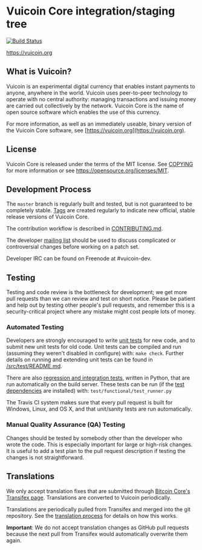 Vuicoin Core integration/staging tree
=====================================

[![Build Status](https://travis-ci.org/boxaltcoin/vuicoin.svg?branch=master)](https://travis-ci.org/boxaltcoin/vuicoin)

https://vuicoin.org

What is Vuicoin?
----------------

Vuicoin is an experimental digital currency that enables instant payments to
anyone, anywhere in the world. Vuicoin uses peer-to-peer technology to operate
with no central authority: managing transactions and issuing money are carried
out collectively by the network. Vuicoin Core is the name of open source
software which enables the use of this currency.

For more information, as well as an immediately useable, binary version of
the Vuicoin Core software, see [https://vuicoin.org](https://vuicoin.org).

License
-------

Vuicoin Core is released under the terms of the MIT license. See [COPYING](COPYING) for more
information or see https://opensource.org/licenses/MIT.

Development Process
-------------------

The `master` branch is regularly built and tested, but is not guaranteed to be
completely stable. [Tags](https://github.com/boxaltcoin/vuicoin/tags) are created
regularly to indicate new official, stable release versions of Vuicoin Core.

The contribution workflow is described in [CONTRIBUTING.md](CONTRIBUTING.md).

The developer [mailing list](https://groups.google.com/forum/#!forum/vuicoin-dev)
should be used to discuss complicated or controversial changes before working
on a patch set.

Developer IRC can be found on Freenode at #vuicoin-dev.

Testing
-------

Testing and code review is the bottleneck for development; we get more pull
requests than we can review and test on short notice. Please be patient and help out by testing
other people's pull requests, and remember this is a security-critical project where any mistake might cost people
lots of money.

### Automated Testing

Developers are strongly encouraged to write [unit tests](src/test/README.md) for new code, and to
submit new unit tests for old code. Unit tests can be compiled and run
(assuming they weren't disabled in configure) with: `make check`. Further details on running
and extending unit tests can be found in [/src/test/README.md](/src/test/README.md).

There are also [regression and integration tests](/test), written
in Python, that are run automatically on the build server.
These tests can be run (if the [test dependencies](/test) are installed) with: `test/functional/test_runner.py`

The Travis CI system makes sure that every pull request is built for Windows, Linux, and OS X, and that unit/sanity tests are run automatically.

### Manual Quality Assurance (QA) Testing

Changes should be tested by somebody other than the developer who wrote the
code. This is especially important for large or high-risk changes. It is useful
to add a test plan to the pull request description if testing the changes is
not straightforward.

Translations
------------

We only accept translation fixes that are submitted through [Bitcoin Core's Transifex page](https://www.transifex.com/projects/p/bitcoin/).
Translations are converted to Vuicoin periodically.

Translations are periodically pulled from Transifex and merged into the git repository. See the
[translation process](doc/translation_process.md) for details on how this works.

**Important**: We do not accept translation changes as GitHub pull requests because the next
pull from Transifex would automatically overwrite them again.
